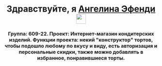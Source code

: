 
<h1 align="center">Здравствуйте, я <a href="https://moodle.surgu.ru/user/profile.php?id=47539" target="_blank">Ангелина Эфенди</a> 
<img src="https://github.com/blackcater/blackcater/raw/main/images/Hi.gif" height="32"/></h1>
<h3 align="center">Группа: 609-22. Проект: Интернет-магазин кондитерских изделий. Функции проекта: некий "конструктор" тортов, чтобы подошло любому по вкусу и виду, есть авторизация и персональные скидки, также можно добавлять в избранное, понравившиеся торты. <h3>
